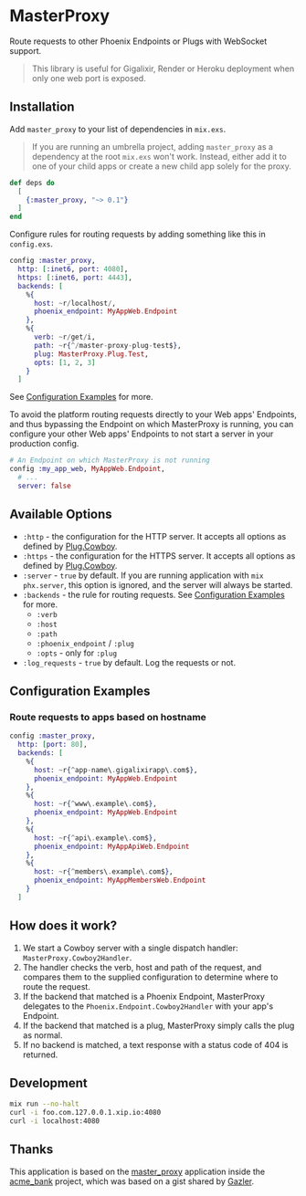 # MasterProxy

Route requests to other Phoenix Endpoints or Plugs with WebSocket support.

> This library is useful for Gigalixir, Render or Heroku deployment when only one web port is exposed.

## Installation

Add `master_proxy` to your list of dependencies in `mix.exs`.

> If you are running an umbrella project, adding `master_proxy` as a dependency at the root `mix.exs` won't work. Instead, either add it to one of your child apps or create a new child app solely for the proxy.

```elixir
def deps do
  [
    {:master_proxy, "~> 0.1"}
  ]
end
```

Configure rules for routing requests by adding something like this in `config.exs`.

```elixir
config :master_proxy,
  http: [:inet6, port: 4080],
  https: [:inet6, port: 4443],
  backends: [
    %{
      host: ~r/localhost/,
      phoenix_endpoint: MyAppWeb.Endpoint
    },
    %{
      verb: ~r/get/i,
      path: ~r{^/master-proxy-plug-test$},
      plug: MasterProxy.Plug.Test,
      opts: [1, 2, 3]
    }
  ]
```

See [Configuration Examples](#configuration-examples) for more.

To avoid the platform routing requests directly to your Web apps' Endpoints, and thus bypassing the Endpoint on which MasterProxy is running, you can configure your other Web apps' Endpoints to not start a server in your production config.

```elixir
# An Endpoint on which MasterProxy is not running
config :my_app_web, MyAppWeb.Endpoint,
  # ...
  server: false
```

## Available Options

- `:http` - the configuration for the HTTP server. It accepts all options as defined by [Plug.Cowboy](https://hexdocs.pm/plug_cowboy/).
- `:https` - the configuration for the HTTPS server. It accepts all options as defined by [Plug.Cowboy](https://hexdocs.pm/plug_cowboy/).
- `:server` - `true` by default. If you are running application with `mix phx.server`, this option is ignored, and the server will always be started.
- `:backends` - the rule for routing requests. See [Configuration Examples](#configuration-examples) for more.
  - `:verb`
  - `:host`
  - `:path`
  - `:phoenix_endpoint` / `:plug`
  - `:opts` - only for `:plug`
- `:log_requests` - `true` by default. Log the requests or not.

## Configuration Examples

### Route requests to apps based on hostname

```elixir
config :master_proxy,
  http: [port: 80],
  backends: [
    %{
      host: ~r{^app-name\.gigalixirapp\.com$},
      phoenix_endpoint: MyAppWeb.Endpoint
    },
    %{
      host: ~r{^www\.example\.com$},
      phoenix_endpoint: MyAppWeb.Endpoint
    },
    %{
      host: ~r{^api\.example\.com$},
      phoenix_endpoint: MyAppApiWeb.Endpoint
    },
    %{
      host: ~r{^members\.example\.com$},
      phoenix_endpoint: MyAppMembersWeb.Endpoint
    }
  ]
```

## How does it work?

1. We start a Cowboy server with a single dispatch handler: `MasterProxy.Cowboy2Handler`.
2. The handler checks the verb, host and path of the request, and compares them to the supplied configuration to determine where to route the request.
3. If the backend that matched is a Phoenix Endpoint, MasterProxy delegates to the `Phoenix.Endpoint.Cowboy2Handler` with your app's Endpoint.
4. If the backend that matched is a plug, MasterProxy simply calls the plug as normal.
5. If no backend is matched, a text response with a status code of 404 is returned.

## Development

```bash
mix run --no-halt
curl -i foo.com.127.0.0.1.xip.io:4080
curl -i localhost:4080
```

## Thanks

This application is based on the [master_proxy](https://github.com/wojtekmach/acme_bank/tree/master/apps/master_proxy) application inside the [acme_bank](https://github.com/wojtekmach/acme_bank) project, which was based on a gist shared by [Gazler](https://github.com/Gazler).
